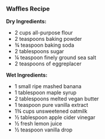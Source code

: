 ### Waffles Recipe

**Dry Ingredients:**
- 2 cups all-purpose flour
- 2 teaspoons baking powder
- ¾ teaspoon baking soda
- 2 tablespoons sugar
- ¼ teaspoon finely ground sea salt
- 2 teaspoons of eggreplacer

**Wet Ingredients:**
- 1 small ripe mashed banana
- 1 tablespoon maple syrup
- 2 tablespoons melted vegan butter
- 1 teaspoon pure vanilla extract
- 1¾ cups unsweetened oatmilk
- ½ tablespoon apple cider vinegar
- ½ fresh lemon juice
- ½ teaspoon vanilla drop
